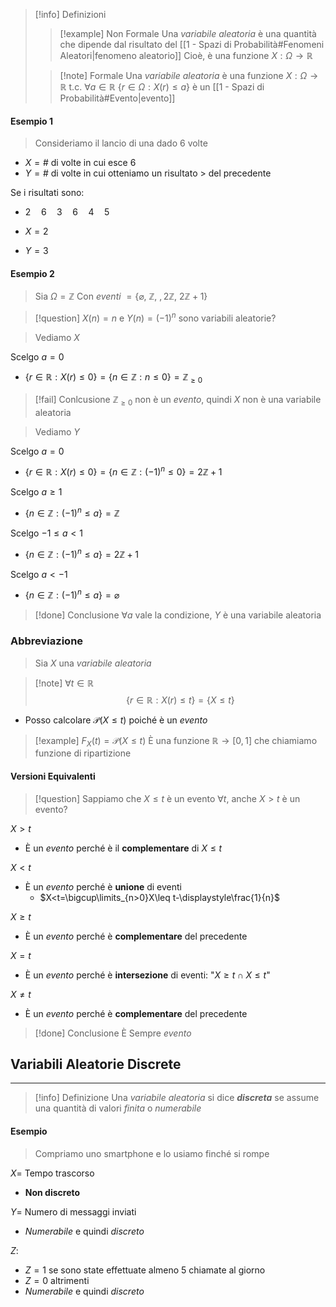 >[!info] Definizioni
>>[!example] Non Formale
>>Una *variabile aleatoria* è una quantità che dipende dal risultato del [[1 - Spazi di Probabilità#Fenomeni Aleatori|fenomeno aleatorio]]
>>Cioè, è una funzione $X:\Omega\to\mathbb{R}$
>
>>[!note] Formale
>>Una *variabile aleatoria* è una funzione $X:\Omega\to\mathbb{R}$ t.c.
>>$\forall a \in\mathbb{R}$
>>$\{ r\in\Omega:X(r)\leq a \}$ è un [[1 - Spazi di Probabilità#Evento|evento]]

#### Esempio 1
>Consideriamo il lancio di una dado 6 volte

- $X=\#$ di volte in cui esce $6$
- $Y=\#$ di volte in cui otteniamo un risultato $>$ del precedente

Se i risultati sono:
- $2\quad6\quad 3 \quad6\quad 4\quad 5$

- $X=2$
- $Y=3$

#### Esempio 2
>Sia $\Omega=\mathbb{Z}$
>Con *eventi* $=\{ \varnothing,\ \mathbb{Z},\ ,2\mathbb{Z},\ 2\mathbb{Z}+1 \}$

>[!question] $X(n)=n$ e $Y(n)=(-1)^n$ sono variabili aleatorie?

>Vediamo $X$

Scelgo $a=0$
- $\{ r\in\mathbb{R}:X(r)\leq 0 \}=\{ n\in\mathbb{Z}:n\leq0 \}=\mathbb{Z}_{\geq0}$

>[!fail] Conlcusione
>$\mathbb{Z}_{\geq 0}$ non è un *evento*, quindi $X$ non è una variabile aleatoria

>Vediamo $Y$

Scelgo $a=0$
- $\{ r\in\mathbb{R}:X(r)\leq 0 \}=\{ n\in\mathbb{Z}:(-1)^n\leq0 \}=2\mathbb{Z}+1$

Scelgo $a\geq 1$
- $\{ n\in\mathbb{Z}:(-1)^n\leq a \}=\mathbb{Z}$

Scelgo $-1 \leq a <1$
- $\{ n\in\mathbb{Z}:(-1)^n\leq a \}=2\mathbb{Z}+1$

Scelgo $a< -1$
- $\{ n\in\mathbb{Z}:(-1)^n\leq a \}=\varnothing$

>[!done] Conclusione
>$\forall a$ vale la condizione, $Y$ è una variabile aleatoria


### Abbreviazione
>Sia $X$ una *variabile aleatoria*

>[!note] $\forall t\in \mathbb{R}$
>$$\{ r\in\mathbb{R}:X(r)\leq t \}=\{ X\leq t \}$$

- Posso calcolare $\mathcal{P}(X\leq t)$ poiché è un *evento*

>[!example] $F_{X}(t)=\mathcal{P}(X\leq t)$
>È una funzione  $\mathbb{R}\to[0,1]$ che chiamiamo funzione di ripartizione

#### Versioni Equivalenti

>[!question] Sappiamo che $X\leq t$ è un evento $\forall t$, anche $X> t$ è un evento?

$X>t$
- È un *evento* perché è il **complementare** di $X\leq t$

$X<t$
- È un *evento* perché è **unione** di eventi
	- $X<t=\bigcup\limits_{n>0}X\leq t-\displaystyle\frac{1}{n}$

$X\geq t$
- È un *evento* perché è **complementare** del precedente

$X=t$
- È un *evento* perché è **intersezione** di eventi: "$X\geq t\cap X\leq t$"

$X\neq t$
- È un *evento* perché è **complementare** del precedente

>[!done] Conclusione 
>È Sempre *evento*


## Variabili Aleatorie Discrete
---
>[!info] Definizione
>Una *variabile aleatoria* si dice ***discreta*** se assume una quantità di valori *finita* o *numerabile*

#### Esempio
>Compriamo uno smartphone e lo usiamo finché si rompe

$X=$ Tempo trascorso
- **Non discreto**

$Y=$ Numero di messaggi inviati
- *Numerabile* e quindi *discreto*

$Z$:
- $Z=1$ se sono state effettuate almeno $5$ chiamate al giorno
- $Z=0$ altrimenti
- *Numerabile* e quindi *discreto*

